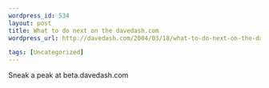 ```yaml
--- 
wordpress_id: 534
layout: post
title: What to do next on the davedash.com
wordpress_url: http://davedash.com/2004/03/18/what-to-do-next-on-the-davedashcom/

tags: [Uncategorized]
---
```




Sneak a peak at beta.davedash.com
